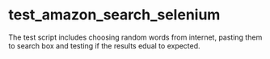 # test_amazon_search_selenium
The test script includes choosing random words from internet, pasting them to search box and testing if the results edual to expected.
